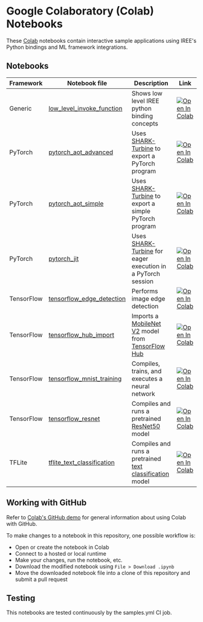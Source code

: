 # Google Colaboratory (Colab) Notebooks

These [Colab](https://colab.google/) notebooks contain interactive sample
applications using IREE's Python bindings and ML framework integrations.

## Notebooks

Framework | Notebook file | Description | Link
--------  | ------------- | ----------- | ----
Generic | [low_level_invoke_function](low_level_invoke_function.ipynb) | Shows low level IREE python binding concepts | [![Open In Colab](https://colab.research.google.com/assets/colab-badge.svg)](https://colab.research.google.com/github/openxla/iree/blob/main/samples/colab/low_level_invoke_function.ipynb)
PyTorch | [pytorch_aot_advanced](pytorch_aot_advanced.ipynb) | Uses [SHARK-Turbine](https://github.com/nod-ai/SHARK-Turbine) to export a PyTorch program | [![Open In Colab](https://colab.research.google.com/assets/colab-badge.svg)](https://colab.research.google.com/github/openxla/iree/blob/main/samples/colab/pytorch_aot_advanced.ipynb)
PyTorch | [pytorch_aot_simple](pytorch_aot_simple.ipynb) | Uses [SHARK-Turbine](https://github.com/nod-ai/SHARK-Turbine) to export a simple PyTorch program | [![Open In Colab](https://colab.research.google.com/assets/colab-badge.svg)](https://colab.research.google.com/github/openxla/iree/blob/main/samples/colab/pytorch_aot_simple.ipynb)
PyTorch | [pytorch_jit](pytorch_jit.ipynb) | Uses [SHARK-Turbine](https://github.com/nod-ai/SHARK-Turbine) for eager execution in a PyTorch session | [![Open In Colab](https://colab.research.google.com/assets/colab-badge.svg)](https://colab.research.google.com/github/openxla/iree/blob/main/samples/colab/pytorch_jit.ipynb)
TensorFlow | [tensorflow_edge_detection](tensorflow_edge_detection.ipynb) |Performs image edge detection | [![Open In Colab](https://colab.research.google.com/assets/colab-badge.svg)](https://colab.research.google.com/github/openxla/iree/blob/main/samples/colab/tensorflow_edge_detection.ipynb)
TensorFlow | [tensorflow_hub_import](tensorflow_hub_import.ipynb) | Imports a [MobileNet V2](https://tfhub.dev/google/tf2-preview/mobilenet_v2/classification) model from [TensorFlow Hub](https://tfhub.dev/) | [![Open In Colab](https://colab.research.google.com/assets/colab-badge.svg)](https://colab.research.google.com/github/openxla/iree/blob/main/samples/colab/tensorflow_hub_import.ipynb)
TensorFlow | [tensorflow_mnist_training](tensorflow_mnist_training.ipynb) | Compiles, trains, and executes a neural network | [![Open In Colab](https://colab.research.google.com/assets/colab-badge.svg)](https://colab.research.google.com/github/openxla/iree/blob/main/samples/colab/tensorflow_mnist_training.ipynb)
TensorFlow | [tensorflow_resnet](tensorflow_resnet.ipynb) | Compiles and runs a pretrained [ResNet50](https://www.tensorflow.org/api_docs/python/tf/keras/applications/ResNet50) model | [![Open In Colab](https://colab.research.google.com/assets/colab-badge.svg)](https://colab.research.google.com/github/openxla/iree/blob/main/samples/colab/tensorflow_resnet.ipynb)
TFLite | [tflite_text_classification](tflite_text_classification.ipynb) | Compiles and runs a pretrained [text classification](https://www.tensorflow.org/lite/examples/text_classification/overview) model | [![Open In Colab](https://colab.research.google.com/assets/colab-badge.svg)](https://colab.research.google.com/github/openxla/iree/blob/main/samples/colab/tflite_text_classification.ipynb)

## Working with GitHub

Refer to
[Colab's GitHub demo](https://colab.research.google.com/github/googlecolab/colabtools/blob/master/notebooks/colab-github-demo.ipynb)
for general information about using Colab with GitHub.

To make changes to a notebook in this repository, one possible workflow is:

*   Open or create the notebook in Colab
*   Connect to a hosted or local runtime
*   Make your changes, run the notebook, etc.
*   Download the modified notebook using `File > Download .ipynb`
*   Move the downloaded notebook file into a clone of this repository and submit
    a pull request

## Testing

This notebooks are tested continuously by the samples.yml CI job.
